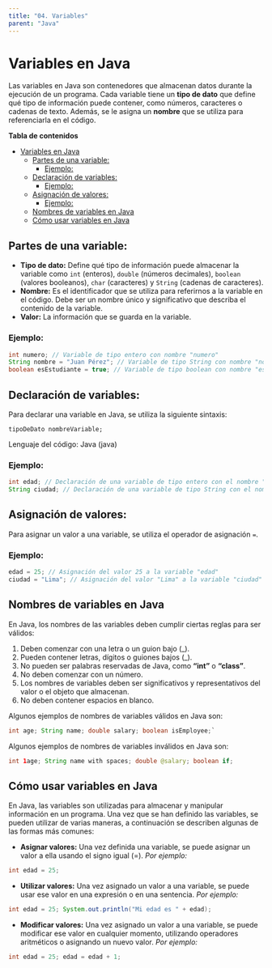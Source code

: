 ```yaml
---
title: "04. Variables"
parent: "Java"
---
```


Variables en Java
=================

Las variables en Java son contenedores que almacenan datos durante la ejecución de un programa. Cada variable tiene un **tipo de dato** que define qué tipo de información puede contener, como números, caracteres o cadenas de texto. Además, se le asigna un **nombre** que se utiliza para referenciarla en el código.


**Tabla de contenidos**


- [Variables en Java](#variables-en-java)
  - [Partes de una variable:](#partes-de-una-variable)
    - [Ejemplo:](#ejemplo)
  - [Declaración de variables:](#declaración-de-variables)
    - [Ejemplo:](#ejemplo-1)
  - [Asignación de valores:](#asignación-de-valores)
    - [Ejemplo:](#ejemplo-2)
  - [Nombres de variables en Java](#nombres-de-variables-en-java)
  - [Cómo usar variables en Java](#cómo-usar-variables-en-java)

Partes de una variable:
-----------------------

*   **Tipo de dato:** Define qué tipo de información puede almacenar la variable como `int` (enteros), `double` (números decimales), `boolean` (valores booleanos), `char` (caracteres) y `String` (cadenas de caracteres).
*   **Nombre:** Es el identificador que se utiliza para referirnos a la variable en el código. Debe ser un nombre único y significativo que describa el contenido de la variable.
*   **Valor:** La información que se guarda en la variable.

### Ejemplo:

```java
int numero; // Variable de tipo entero con nombre "numero" 
String nombre = "Juan Pérez"; // Variable de tipo String con nombre "nombre"
boolean esEstudiante = true; // Variable de tipo boolean con nombre "esEstudiante"`
```

Declaración de variables:
-------------------------

Para declarar una variable en Java, se utiliza la siguiente sintaxis:

`tipoDeDato nombreVariable;`

Lenguaje del código: Java (java)

### Ejemplo:

```java 
int edad; // Declaración de una variable de tipo entero con el nombre "edad" 
String ciudad; // Declaración de una variable de tipo String con el nombre "ciudad"`
```

Asignación de valores:
----------------------

Para asignar un valor a una variable, se utiliza el operador de asignación `=`.

### Ejemplo:

```java
edad = 25; // Asignación del valor 25 a la variable "edad" 
ciudad = "Lima"; // Asignación del valor "Lima" a la variable "ciudad"`
````


Nombres de variables en Java
----------------------------

En Java, los nombres de las variables deben cumplir ciertas reglas para ser válidos:

1.  Deben comenzar con una letra o un guion bajo (\_).
2.  Pueden contener letras, dígitos o guiones bajos (\_).
3.  No pueden ser palabras reservadas de Java, como **“int”** o **“class”**.
4.  No deben comenzar con un número.
5.  Los nombres de variables deben ser significativos y representativos del valor o el objeto que almacenan.
6.  No deben contener espacios en blanco.

Algunos ejemplos de nombres de variables válidos en Java son:

```java
int age; String name; double salary; boolean isEmployee;`
```

Algunos ejemplos de nombres de variables inválidos en Java son:

```java
int 1age; String name with spaces; double @salary; boolean if;
```

Cómo usar variables en Java
---------------------------

En Java, las variables son utilizadas para almacenar y manipular información en un programa. Una vez que se han definido las variables, se pueden utilizar de varias maneras, a continuación se describen algunas de las formas más comunes:

*   **Asignar valores:** Una vez definida una variable, se puede asignar un valor a ella usando el signo igual (=). _Por ejemplo:_

```java
int edad = 25;
```

*   **Utilizar valores:** Una vez asignado un valor a una variable, se puede usar ese valor en una expresión o en una sentencia. _Por ejemplo:_

```java
int edad = 25; System.out.println("Mi edad es " + edad);
```

*   **Modificar valores:** Una vez asignado un valor a una variable, se puede modificar ese valor en cualquier momento, utilizando operadores aritméticos o asignando un nuevo valor. _Por ejemplo:_

```java
int edad = 25; edad = edad + 1;
```